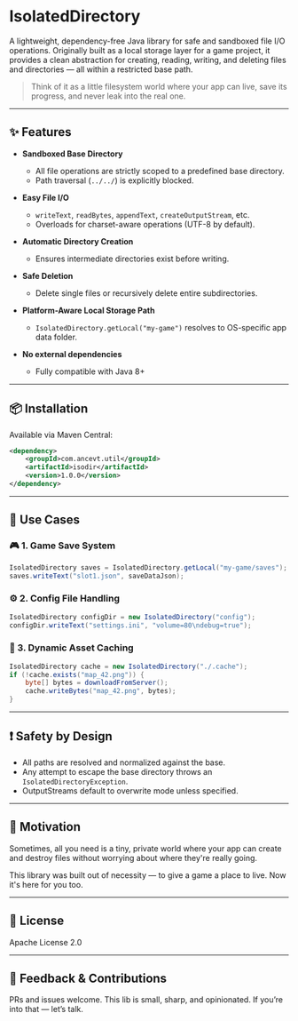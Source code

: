 # IsolatedDirectory

A lightweight, dependency-free Java library for safe and sandboxed file I/O operations.
Originally built as a local storage layer for a game project, it provides a clean abstraction for creating, reading, writing, and deleting files and directories — all within a restricted base path.

> Think of it as a little filesystem world where your app can live, save its progress, and never leak into the real one.

---

## ✨ Features

* **Sandboxed Base Directory**

    * All file operations are strictly scoped to a predefined base directory.
    * Path traversal (`../../`) is explicitly blocked.

* **Easy File I/O**

    * `writeText`, `readBytes`, `appendText`, `createOutputStream`, etc.
    * Overloads for charset-aware operations (UTF-8 by default).

* **Automatic Directory Creation**

    * Ensures intermediate directories exist before writing.

* **Safe Deletion**

    * Delete single files or recursively delete entire subdirectories.

* **Platform-Aware Local Storage Path**

    * `IsolatedDirectory.getLocal("my-game")` resolves to OS-specific app data folder.

* **No external dependencies**

    * Fully compatible with Java 8+

---

## 📦 Installation

Available via Maven Central:

```xml
<dependency>
    <groupId>com.ancevt.util</groupId>
    <artifactId>isodir</artifactId>
    <version>1.0.0</version>
</dependency>
```

---

## 🚀 Use Cases

### 🎮 1. Game Save System

```java
IsolatedDirectory saves = IsolatedDirectory.getLocal("my-game/saves");
saves.writeText("slot1.json", saveDataJson);
```

### ⚙️ 2. Config File Handling

```java
IsolatedDirectory configDir = new IsolatedDirectory("config");
configDir.writeText("settings.ini", "volume=80\ndebug=true");
```

### 📁 3. Dynamic Asset Caching

```java
IsolatedDirectory cache = new IsolatedDirectory("./.cache");
if (!cache.exists("map_42.png")) {
    byte[] bytes = downloadFromServer();
    cache.writeBytes("map_42.png", bytes);
}
```
---

## ❗ Safety by Design

* All paths are resolved and normalized against the base.
* Any attempt to escape the base directory throws an `IsolatedDirectoryException`.
* OutputStreams default to overwrite mode unless specified.

---

## 🧠 Motivation

Sometimes, all you need is a tiny, private world where your app can create and destroy files without worrying about where they're really going.

This library was built out of necessity — to give a game a place to live. Now it's here for you too.

---

## 📃 License

Apache License 2.0

---

## 💬 Feedback & Contributions

PRs and issues welcome. This lib is small, sharp, and opinionated. If you’re into that — let’s talk.
